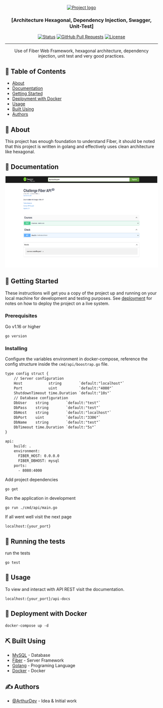 <p align="center">
  <a href="" rel="noopener">
 <img width=600px height=300px src="https://gofiber.io/assets/images/embed.png" alt="Project logo"></a>
</p>

<h3 align="center">[Architecture Hexagonal, Dependency Injection, Swagger, Unit-Test]</h3>

<div align="center">

[![Status](https://img.shields.io/badge/status-active-success.svg)]()
[![GitHub Pull Requests](https://img.shields.io/github/issues-pr/kylelobo/The-Documentation-Compendium.svg)](https://github.com/kylelobo/The-Documentation-Compendium/pulls)
[![License](https://img.shields.io/badge/license-MIT-blue.svg)](/LICENSE)

</div>

---

<p align="center">
  Use of Fiber Web Framework, hexagonal architecture, dependency injection, unit test and very good practices.
    <br>
</p>

## 📝 Table of Contents

- [About](#about)
- [Documentation](#docs)
- [Getting Started](#getting_started)
- [Deployment with Docker](#deployment)
- [Usage](#usage)
- [Built Using](#built_using)
- [Authors](#authors)

## 🧐 About <a name = "about"></a>

This project has enough foundation to understand Fiber, it should be noted that this project is written in golang and effectively uses clean architecture like hexagonal.

## 💾 Documentation <a name = "docs"></a>

<img width=800px height=300px src="resources/docs.png" alt="Design Database">

## 🏁 Getting Started <a name = "getting_started"></a>

These instructions will get you a copy of the project up and running on your local machine for development and testing purposes. See [deployment](#deployment) for notes on how to deploy the project on a live system.

### Prerequisites

Go v1.16 or higher

```
go version
```

### Installing

Configure the variables environment in docker-compose, reference the config structure inside the ```cmd/api/boostrap.go``` file.

```
type config struct {
	// Server configuration
	Host            string        `default:"localhost"`
	Port            uint          `default:"4000"`
	ShutdownTimeout time.Duration `default:"10s"`
	// Database configuration
	DbUser    string        `default:"test"`
	DbPass    string        `default:"test"`
	DbHost    string        `default:"localhost"`
	DbPort    uint          `default:"3306"`
	DbName    string        `default:"test"`
	DbTimeout time.Duration `default:"5s"`
}
```

```
api:
    build: .
    environment:
      FIBER_HOST: 0.0.0.0
      FIBER_DBHOST: mysql
    ports:
      - 8080:4000
```

Add project dependencies

```
go get
```

Run the application in development

```
go run ./cmd/api/main.go
```

If all went well visit the next page

```
localhost:{your_port}
```

## 🔧 Running the tests <a name = "tests"></a>

run the tests

```
go test
```

## 🎈 Usage <a name="usage"></a>

To view and interact with API REST visit the documentation.

```
localhost:{your_port}/api-docs
```

## 🚀 Deployment with Docker <a name = "deployment"></a>

```
docker-compose up -d
```

## ⛏️ Built Using <a name = "built_using"></a>

- [MySQL](https://www.mysql.com/) - Database
- [Fiber](https://gofiber.io/) - Server Framework
- [Golang](https://go.dev/) - Programing Language
- [Docker](https://www.docker.com/) - Docker

## ✍️ Authors <a name = "authors"></a>

- [@ArthurDev](https://github.com/ArthurQR98) - Idea & Initial work
